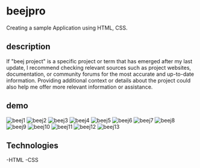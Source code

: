 # beejpro
Creating a sample Application using HTML, CSS.

## description
If "beej project" is a specific project or term that has emerged after my last update, I recommend checking relevant sources such as project websites, documentation, or community forums for the most accurate and up-to-date information. Providing additional context or details about the project could also help me offer more relevant information or assistance.

## demo
![beej1](https://github.com/Nallanavya/beejpro/assets/157112441/6ea75f31-37fe-4afb-989e-d2b72b18c57e)
![beej2](https://github.com/Nallanavya/beejpro/assets/157112441/d02acebe-7525-42fc-9bbd-1482d6d96d51)
![beej3](https://github.com/Nallanavya/beejpro/assets/157112441/54ec71f4-01f0-4a71-a934-f213da52aa5a)
![beej4](https://github.com/Nallanavya/beejpro/assets/157112441/f23f6723-f0bc-4275-8415-c6364c7a8a1c)
![beej5](https://github.com/Nallanavya/beejpro/assets/157112441/d2ba26b2-85b5-42f2-88e4-0224ffa88962)
![beej6](https://github.com/Nallanavya/beejpro/assets/157112441/9ce04e5b-16d3-42b0-b497-bc1586e64492)
![beej7](https://github.com/Nallanavya/beejpro/assets/157112441/9892b0c7-bb5e-418b-8d14-44b966769c69)
![beej8](https://github.com/Nallanavya/beejpro/assets/157112441/dc71e951-7042-4f44-9f8a-feee553757eb)
![beej9](https://github.com/Nallanavya/beejpro/assets/157112441/99c2727c-5c37-4e67-8c6f-e0d6ce419cd4)
![beej10](https://github.com/Nallanavya/beejpro/assets/157112441/66392f34-73cb-42d2-bbe6-2310a33f445d)
![beej11](https://github.com/Nallanavya/beejpro/assets/157112441/25423082-0237-4c9d-a277-e3784a895585)
![beej12](https://github.com/Nallanavya/beejpro/assets/157112441/b174354b-08cf-4e39-8255-f565be7ec096)
![beej13](https://github.com/Nallanavya/beejpro/assets/157112441/bb1e415b-c409-45cd-90c2-150e4a1e05cb)

## Technologies
-HTML
-CSS
